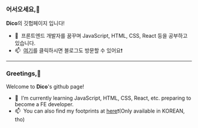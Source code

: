 ### 어서오세요,👋

**Dico**의 깃헙페이지 입니다! 
- 🌱 &nbsp;프론트엔드 개발자를 꿈꾸며 JavaScript, HTML, CSS, React 등을 공부하고 있습니다.
- 📫 &nbsp;<a href="https://velog.io/@grinding_hannah" target="_blank">여기</a>를 클릭하시면 블로그도 방문할 수 있어요❗️

----------------------------------------------------------------------------------------------
### Greetings,👋
 
Welcome to **Dico**'s github page!
- 🌱 &nbsp;I’m currently learning JavaScript, HTML, CSS, React, etc. preparing to become a FE developer.  
- 📫 &nbsp;You can also find my footprints at <a href="https://velog.io/@grinding_hannah" target="_blank">here</a>❗️(Only available in KOREAN, tho)
<!--
**ha3158987/ha3158987** is a ✨ _special_ ✨ repository because its `README.md` (this file) appears on your GitHub profile.

Here are some ideas to get you started:

- 🔭 I’m currently working on ...
- 🌱 I’m currently learning ...
- 👯 I’m looking to collaborate on ...
- 🤔 I’m looking for help with ...
- 💬 Ask me about ...
- 📫 How to reach me: ...
- 😄 Pronouns: ...
- ⚡ Fun fact: ...
-->
